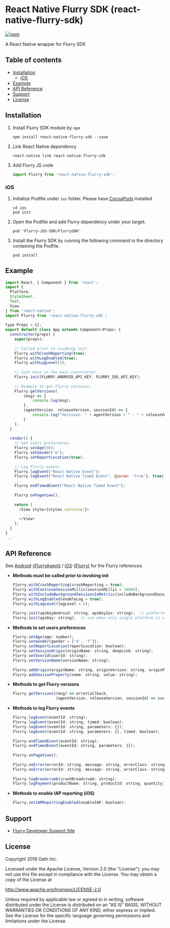 # React Native Flurry SDK (react-native-flurry-sdk)

[![npm](https://img.shields.io/npm/v/react-native-flurry-sdk.svg?colorB=blue&)](https://www.npmjs.com/package/react-native-flurry-sdk)

A React Native wrapper for Flurry SDK

## Table of contents
- [Installation](#installation)
  - [iOS](#ios)
- [Example](#example)
- [API Reference](#api-reference)
- [Support](#support)
- [License](#license)

## Installation

1. Install Flurry SDK module by `npm`
   ```
   npm install react-native-flurry-sdk --save
   ```
2. Link React Native dependency
   ```
   react-native link react-native-flurry-sdk
   ```
3. Add Flurry JS code
   ```javascript
   import Flurry from 'react-native-flurry-sdk';
   ```
### iOS

1. Initialize Podfile under `ios` folder. Please have [CocoaPods](https://cocoapods.org) installed.
   ```
   cd ios
   pod init
   ```
2. Open the Podfile and add Flurry dependency under your target.
   ```
   pod 'Flurry-iOS-SDK/FlurrySDK'
   ```
3. Install the Flurry SDK by running the following command in the directory containing the Podfile.
   ```
   pod install
   ```
## Example
```javascript
import React, { Component } from 'react';
import {
  Platform,
  StyleSheet,
  Text,
  View
} from 'react-native';
import Flurry from 'react-native-flurry-sdk';
 
type Props = {};
export default class App extends Component<Props> {
  constructor(props) {
    super(props);
    
    // Called prior to invoking init.
    Flurry.withCrashReporting(true);
    Flurry.withLogEnabled(true);
    Flurry.withLogLevel(2);
    
    // Init once in the main constructor.
    Flurry.init(FLURRY_ANDROID_API_KEY, FLURRY_IOS_API_KEY);
    
    // Example to get Flurry versions.
    Flurry.getVersions(
        (msg) => {
            console.log(msg);
        },
        (agentVersion, releaseVersion, sessionId) => {
            console.log("Versions: " + agentVersion + " : " + releaseVersion + " : " + sessionId);
        }
    );
  }
 
  render() {
    // Set users preferences.
    Flurry.setAge(36);
    Flurry.setGender('m');
    Flurry.setReportLocation(true);
    
    // Log Flurry events.
    Flurry.logEvent("React Native Event");
    Flurry.logEvent("React Native Timed Event", {param: 'true'}, true);
    ...
    Flurry.endTimedEvent("React Native Timed Event");
    
    Flurry.onPageView();
	
    return (
      <View style={styles.container}>
        ...
      </View>
    );
  }
}
...
```
## API Reference

See [Android](http://flurry.github.io/flurry-android-sdk/)-[(FlurryAgent)](http://flurry.github.io/flurry-android-sdk/com/flurry/android/FlurryAgent.html) /
[iOS](http://flurry.github.io/flurry-ios-sdk/)-[(Flurry)](http://flurry.github.io/flurry-ios-sdk/interface_flurry.html) for
the Flurry references.

- **Methods must be called prior to invoking init**
  ```javascript
  Flurry.withCrashReporting(crashReporting = true);
  Flurry.withContinueSessionMillis(sessionMillis = 10000);
  Flurry.withIncludeBackgroundSessionsInMetrics(includeBackgroundSessionsInMetrics = true);
  Flurry.withLogEnabled(enableLog = true);
  Flurry.withLogLevel(logLevel = 5);
  ```
  ```javascript
  Flurry.init(apiKeyAndroid: string, apiKeyIos: string);  // preferred; passing null if not available
  Flurry.init(apiKey: string);  // use when only single platform is supported, or shared (not recommended)
  ```
- **Methods to set users preferences**
  ```javascript
  Flurry.setAge(age: number);
  Flurry.setGender(gender = ['m', 'f']);
  Flurry.setReportLocation(reportLocation: boolean);
  Flurry.setSessionOrigin(originName: string, deepLink: string);
  Flurry.setUserId(userId: string);
  Flurry.setVersionName(versionName: string);
     
  Flurry.addOrigin(originName: string, originVersion: string, originParameters: {});
  Flurry.addSessionProperty(name: string, value: string);
  ```
- **Methods to get Flurry versions**
  ```javascript
  Flurry.getVersions((msg) => errorCallback,
                     (agentVersion, releaseVersion, sessionId) => successCallback);
  ```
- **Methods to log Flurry events**
  ```javascript
  Flurry.logEvent(eventId: string);
  Flurry.logEvent(eventId: string, timed: boolean);
  Flurry.logEvent(eventId: string, parameters: {});
  Flurry.logEvent(eventId: string, parameters: {}, timed: boolean);
     
  Flurry.endTimedEvent(eventId: string);
  Flurry.endTimedEvent(eventId: string, parameters: {});
     
  Flurry.onPageView();
     
  Flurry.onError(errorId: string, message: string, errorClass: string);
  Flurry.onError(errorId: string, message: string, errorClass: string, errorParams: {});
     
  Flurry.logBreadcrumb(crashBreadcrumb: string);
  Flurry.logPayment(productName: string, productId: string, quantity: number, price: number, currency: string, transactionId: string, parameters: {});  // Android, see setIAPReportingEnabled for iOS
  ```

- **Methods to enable IAP reporting (iOS)**
  ```javascript
  Flurry.setIAPReportingEnabled(enableIAP: boolean);
  ```
  
## Support

- [Flurry Developer Support Site](https://developer.yahoo.com/flurry/docs/)

## License

Copyright 2018 Oath Inc.

Licensed under the Apache License, Version 2.0 (the "License");
you may not use this file except in compliance with the License.
You may obtain a copy of the License at

  http://www.apache.org/licenses/LICENSE-2.0

Unless required by applicable law or agreed to in writing, software
distributed under the License is distributed on an "AS IS" BASIS,
WITHOUT WARRANTIES OR CONDITIONS OF ANY KIND, either express or implied.
See the License for the specific language governing permissions and
limitations under the License.
